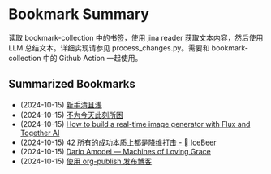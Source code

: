 # Bookmark Summary 
读取 bookmark-collection 中的书签，使用 jina reader 获取文本内容，然后使用 LLM 总结文本。详细实现请参见 process_changes.py。需要和 bookmark-collection 中的 Github Action 一起使用。
    
## Summarized Bookmarks
- (2024-10-15) [新手清且浅](2024/10/2024-10-15-新手清且浅.md)
- (2024-10-15) [不为今天此刻所困](2024/10/2024-10-15-不为今天此刻所困.md)
- (2024-10-15) [How to build a real-time image generator with Flux and Together AI](2024/10/2024-10-15-how-to-build-a-real-time-image-generator-with-flux-and-together-ai.md)
- (2024-10-15) [42 所有的成功本质上都是降维打击 - 🍺 IceBeer](2024/10/2024-10-15-42-所有的成功本质上都是降维打击---🍺-icebeer.md)
- (2024-10-15) [Dario Amodei — Machines of Loving Grace](2024/10/2024-10-15-dario-amodei-—-machines-of-loving-grace.md)
- (2024-10-15) [使用 org-publish 发布博客](2024/10/2024-10-15-使用-org-publish-发布博客.md)
